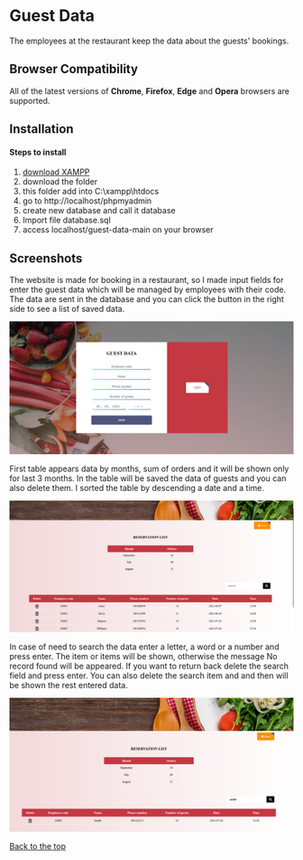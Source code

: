 # Guest Data

The employees at the restaurant keep the data about the guests' bookings.

## Browser Compatibility

All of the latest versions of <b>Chrome</b>, <b>Firefox</b>, <b>Edge</b> and <b>Opera</b> browsers are supported.

## Installation

#### Steps to install

<ol>
  <li><a href="https://www.apachefriends.org/download.html" target="_blank">download XAMPP</a></li>
  <li>download the folder</li>
  <li>this folder add into C:\xampp\htdocs</li>
  <li>go to http://localhost/phpmyadmin</li>  
  <li>create new database and call it database</li>
  <li>Import file database.sql</li>
  <li>access localhost/guest-data-main on your browser</li>
</ol>

## Screenshots

The website is made for booking in a restaurant, so I made input fields for enter the guest data which will be managed by employees with their code. 
The data are sent in the database and you can click the button in the right side to see a list of saved data.

![](screenshots/front.png)

First table appears data by months, sum of orders and it will be shown only for last 3 months.
In the table will be saved the data of guests and you can also delete them. I sorted the table by descending a date and a time.

![](screenshots/list.png)

In case of need to search the data enter a letter, a word or a number and press enter. The item or items will be shown, otherwise the message No record found 
will be appeared. If you want to return back delete the search field and press enter. You can also delete the search item and and then will be shown the rest 
entered data.

![](screenshots/search.png)

[Back to the top](#guest-data)
